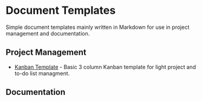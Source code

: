 # Document Templates
Simple document templates mainly written in Markdown for use in project management and documentation.

## Project Management
* [Kanban Template](https://github.com/lotcom/docTemplates/blob/master/kanbanTemplate.md) - Basic 3 column Kanban template for light project and to-do list managment.

## Documentation
